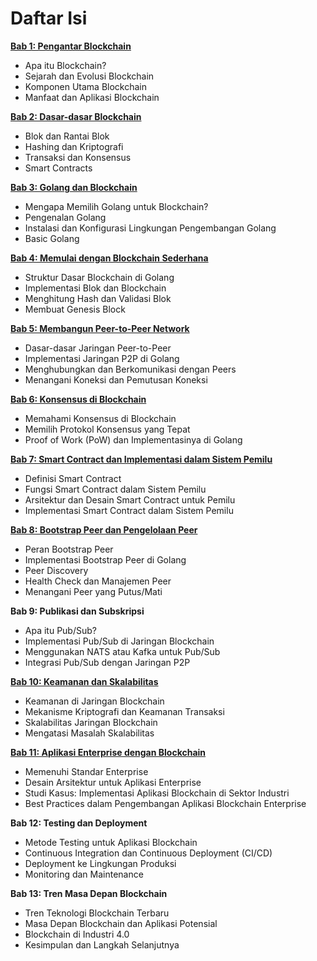 # Daftar Isi

[**Bab 1: Pengantar Blockchain**](https://github.com/jacky-htg/Blockchain-for-the-Enterprise-Building-with-Golang/blob/main/Bab%201%3A%20Pengantar%20Blockchain.md)
- Apa itu Blockchain?
- Sejarah dan Evolusi Blockchain
- Komponen Utama Blockchain
- Manfaat dan Aplikasi Blockchain

[**Bab 2: Dasar-dasar Blockchain**](https://github.com/jacky-htg/Blockchain-for-the-Enterprise-Building-with-Golang/blob/main/Bab%202%20%3A%20Dasar-dasar%20Blockchain.md)
- Blok dan Rantai Blok
- Hashing dan Kriptografi
- Transaksi dan Konsensus
- Smart Contracts

[**Bab 3: Golang dan Blockchain**](https://github.com/jacky-htg/Blockchain-for-the-Enterprise-Building-with-Golang/blob/main/Bab%203%3A%20Golang%20dan%20Blockchain.md)
- Mengapa Memilih Golang untuk Blockchain?
- Pengenalan Golang
- Instalasi dan Konfigurasi Lingkungan Pengembangan Golang
- Basic Golang
  
[**Bab 4: Memulai dengan Blockchain Sederhana**](https://github.com/jacky-htg/Blockchain-for-the-Enterprise-Building-with-Golang/blob/main/Bab%204%3A%20Memulai%20dengan%20Blockchain%20Sederhana.md)
- Struktur Dasar Blockchain di Golang
- Implementasi Blok dan Blockchain
- Menghitung Hash dan Validasi Blok
- Membuat Genesis Block

[**Bab 5: Membangun Peer-to-Peer Network**](https://github.com/jacky-htg/Blockchain-for-the-Enterprise-Building-with-Golang/blob/main/Bab%205%3A%20Membangun%20Peer-to-Peer%20Network.md)
- Dasar-dasar Jaringan Peer-to-Peer
- Implementasi Jaringan P2P di Golang
- Menghubungkan dan Berkomunikasi dengan Peers
- Menangani Koneksi dan Pemutusan Koneksi

[**Bab 6: Konsensus di Blockchain**](https://github.com/jacky-htg/Blockchain-for-the-Enterprise-Building-with-Golang/blob/main/Bab%206%3A%20Konsensus%20di%20Blockchain.md)
- Memahami Konsensus di Blockchain
- Memilih Protokol Konsensus yang Tepat
- Proof of Work (PoW) dan Implementasinya di Golang

[**Bab 7: Smart Contract dan Implementasi dalam Sistem Pemilu**](https://github.com/jacky-htg/Blockchain-for-the-Enterprise-Building-with-Golang/blob/main/Bab%207%20%3A%20Smart%20Contract%20dan%20Implementasi%20dalam%20Sistem%20Pemilu.md)
- Definisi Smart Contract
- Fungsi Smart Contract dalam Sistem Pemilu
- Arsitektur dan Desain Smart Contract untuk Pemilu
- Implementasi Smart Contract dalam Sistem Pemilu

[**Bab 8: Bootstrap Peer dan Pengelolaan Peer**](https://github.com/jacky-htg/Blockchain-for-the-Enterprise-Building-with-Golang/blob/main/Bab%208%3A%20Bootstrap%20Peer%20dan%20Pengelolaan%20Peer.md)
- Peran Bootstrap Peer
- Implementasi Bootstrap Peer di Golang
- Peer Discovery
- Health Check dan Manajemen Peer
- Menangani Peer yang Putus/Mati

**Bab 9: Publikasi dan Subskripsi**
- Apa itu Pub/Sub?
- Implementasi Pub/Sub di Jaringan Blockchain
- Menggunakan NATS atau Kafka untuk Pub/Sub
- Integrasi Pub/Sub dengan Jaringan P2P

[**Bab 10: Keamanan dan Skalabilitas**](https://github.com/jacky-htg/Blockchain-for-the-Enterprise-Building-with-Golang/blob/main/WIP%3A%20Bab%20%2010%3A%20Keamanan%20dan%20Skalabilitas.md)
- Keamanan di Jaringan Blockchain
- Mekanisme Kriptografi dan Keamanan Transaksi
- Skalabilitas Jaringan Blockchain
- Mengatasi Masalah Skalabilitas

[**Bab 11: Aplikasi Enterprise dengan Blockchain**](https://github.com/jacky-htg/Blockchain-for-the-Enterprise-Building-with-Golang/blob/main/WIP%3A%20Bab%2011%3A%20Aplikasi%20Enterprise%20dengan%20Blockchain.md)
- Memenuhi Standar Enterprise
- Desain Arsitektur untuk Aplikasi Enterprise
- Studi Kasus: Implementasi Aplikasi Blockchain di Sektor Industri
- Best Practices dalam Pengembangan Aplikasi Blockchain Enterprise

**Bab 12: Testing dan Deployment**
- Metode Testing untuk Aplikasi Blockchain
- Continuous Integration dan Continuous Deployment (CI/CD)
- Deployment ke Lingkungan Produksi
- Monitoring dan Maintenance

**Bab 13: Tren Masa Depan Blockchain**
- Tren Teknologi Blockchain Terbaru
- Masa Depan Blockchain dan Aplikasi Potensial
- Blockchain di Industri 4.0
- Kesimpulan dan Langkah Selanjutnya
